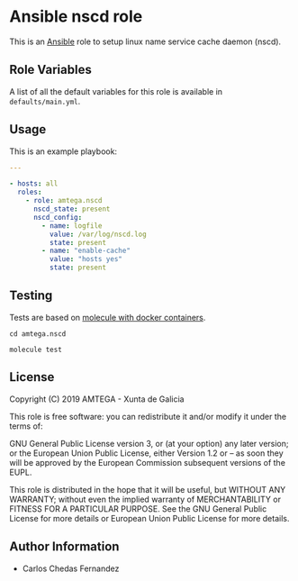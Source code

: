 # Ansible nscd role

This is an [Ansible](http://www.ansible.com) role to setup linux name service cache daemon (nscd).

## Role Variables

A list of all the default variables for this role is available in `defaults/main.yml`.

## Usage

This is an example playbook:

```yaml
---

- hosts: all
  roles:
    - role: amtega.nscd
      nscd_state: present
      nscd_config:
        - name: logfile
          value: /var/log/nscd.log
          state: present
        - name: "enable-cache"
          value: "hosts yes"
          state: present
```

## Testing
Tests are based on [molecule with docker containers](https://molecule.readthedocs.io/en/latest/installation.html).

```shell
cd amtega.nscd

molecule test
```

## License

Copyright (C) 2019 AMTEGA - Xunta de Galicia

This role is free software: you can redistribute it and/or modify it under the terms of:

GNU General Public License version 3, or (at your option) any later version; or the European Union Public License, either Version 1.2 or – as soon they will be approved by the European Commission ­subsequent versions of the EUPL.

This role is distributed in the hope that it will be useful, but WITHOUT ANY WARRANTY; without even the implied warranty of MERCHANTABILITY or FITNESS FOR A PARTICULAR PURPOSE.  See the GNU General Public License for more details or European Union Public License for more details.

## Author Information

- Carlos Chedas Fernandez
